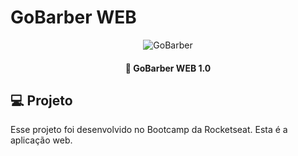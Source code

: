 # GoBarber WEB

<div align="center">
    <img alt="GoBarber" title="GoBarber" src="" />
</div>

<h4 align="center">
  🚀 GoBarber WEB 1.0
</h4>

## 💻 Projeto

Esse projeto foi desenvolvido no Bootcamp da Rocketseat. Esta é a aplicação web.
